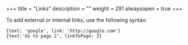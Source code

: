 +++
title = "Links"
description = ""
weight = 291
alwaysopen = true
+++


To add external or internal links, use the following syntax:
```
{text: 'google', link: 'http://google.com'}
{text:'Go to page 2', linkToPage: 2}
```
